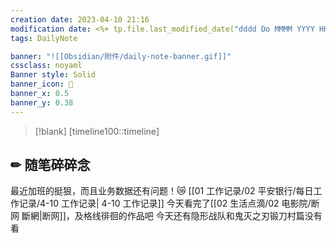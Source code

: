 ```yaml
---
creation date: 2023-04-10 21:16
modification date: <%+ tp.file.last_modified_date("dddd Do MMMM YYYY HH:mm:ss") %>
tags: DailyNote

banner: "![[Obsidian/附件/daily-note-banner.gif]]"
cssclass: noyaml
Banner style: Solid
banner_icon: 💌
banner_x: 0.5
banner_y: 0.38
---
```


> [!blank] 
> [timeline100::timeline]


## ✏ 随笔碎碎念

最近加班的挺狠，而且业务数据还有问题！😿
[[01 工作记录/02 平安银行/每日工作记录/4-10 工作记录| 4-10 工作记录]]
今天看完了[[02 生活点滴/02 电影院/断网 斷網|断网]]，及格线徘徊的作品吧
今天还有隐形战队和鬼灭之刃锻刀村篇没有看

